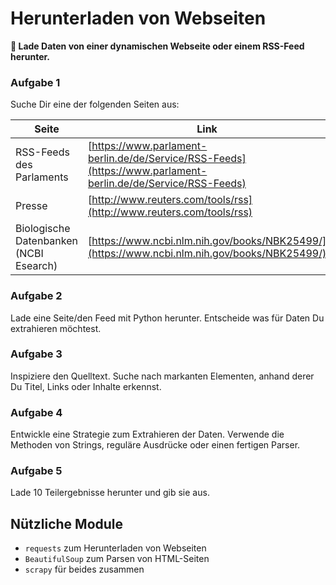 
# Herunterladen von Webseiten

**🎯 Lade Daten von einer dynamischen Webseite oder einem RSS-Feed herunter.**

### Aufgabe 1

Suche Dir eine der folgenden Seiten aus:

| Seite | Link |
|-------|------|
| RSS-Feeds des Parlaments | [https://www.parlament-berlin.de/de/Service/RSS-Feeds](https://www.parlament-berlin.de/de/Service/RSS-Feeds) |
| Presse | [http://www.reuters.com/tools/rss](http://www.reuters.com/tools/rss) |
| Biologische Datenbanken (NCBI Esearch) | [https://www.ncbi.nlm.nih.gov/books/NBK25499/](https://www.ncbi.nlm.nih.gov/books/NBK25499/) |

### Aufgabe 2

Lade eine Seite/den Feed mit Python herunter. Entscheide was für Daten Du extrahieren möchtest.

### Aufgabe 3

Inspiziere den Quelltext. Suche nach markanten Elementen, anhand derer Du Titel, Links oder Inhalte erkennst.

### Aufgabe 4

Entwickle eine Strategie zum Extrahieren der Daten. Verwende die Methoden von Strings, reguläre Ausdrücke oder einen fertigen Parser.

### Aufgabe 5

Lade 10 Teilergebnisse herunter und gib sie aus.


## Nützliche Module

* `requests` zum Herunterladen von Webseiten
* `BeautifulSoup` zum Parsen von HTML-Seiten
* `scrapy` für beides zusammen

